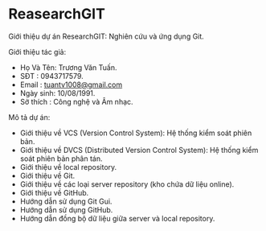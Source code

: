 # ReasearchGIT

Giới thiệu dự án ResearchGIT: Nghiên cứu và ứng dụng Git.

Giới thiệu tác giả:
   - Họ Và Tên: Trương Văn Tuấn.
   - SĐT      : 0943717579.
   - Email    : tuantv1008@gmail.com
   - Ngày sinh: 10/08/1991.
   - Sở thích : Công nghệ và Âm nhạc.
   
Mô tả dự án:
   - Giới thiệu về VCS (Version Control System): Hệ thống kiểm soát phiên bản.
   - Giới thiệu về DVCS (Distributed Version Control System): Hệ thống kiểm soát phiên bản phân tán.
   - Giới thiệu về local repository.
   - Giới thiệu về Git.
   - Giới thiệu về các loại server repository (kho chứa dữ liệu online).
   - Giới thiệu về GitHub.
   - Hướng dẫn sử dụng Git Gui.
   - Hướng dẫn sử dụng GitHub.
   - Hướng dẫn đồng bộ dữ liệu giữa server và local repository.

